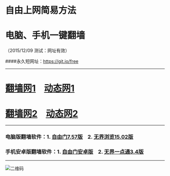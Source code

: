 # 自由上网简易方法
# 电脑、手机一键翻墙
（2015/12/09 测试：网址有效）

####永久短网址：https://git.io/free

***

# <a href="http://d2dfiggdyw59ja.cloudfront.net/fq01.php?id=1" target="_blank">翻墙网1</a>&nbsp;&nbsp;&nbsp;&nbsp;<a href="http://d3m46d2jzf4cww.cloudfront.net/dtwdl01.php/1209" target="_blank">动态网1</a>

# <a href="http://d1lg90hzkmshdt.cloudfront.net/fq01.php?id=2" target="_blank">翻墙网2</a>&nbsp;&nbsp;&nbsp;&nbsp;<a href="http://d1lg90hzkmshdt.cloudfront.net/dtwdl0.php/1209" target="_blank">动态网2</a>

***

### 电脑版翻墙软件：1. <a href="http://d15hy8raybs179.cloudfront.net/fgget.php?fid=fg757p.zip" target="_blank">自由门7.57版</a>&nbsp;&nbsp;&nbsp;&nbsp;2. <a href="http://d15hy8raybs179.cloudfront.net/fgget.php?fid=u1502.zip" target="_blank">无界浏览15.02版</a>

### 手机安卓版翻墙软件：1. <a href="http://d15hy8raybs179.cloudfront.net/fgget.php?fid=fgma32.apk" target="_blank">自由门安卓版</a>&nbsp;&nbsp;&nbsp;&nbsp;2. <a href="http://d15hy8raybs179.cloudfront.net/fgget.php?fid=um3.4.apk" target="_blank">无界一点通3.4版</a>

***

![二维码](http://d15hy8raybs179.cloudfront.net/pic/yjfq0.png)
